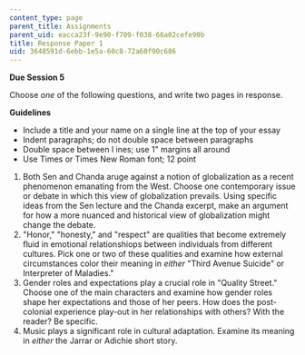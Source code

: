 ```yaml
---
content_type: page
parent_title: Assignments
parent_uid: eacca23f-9e90-f709-f038-66a02cefe90b
title: Response Paper 1
uid: 3648591d-6ebb-1e5a-60c8-72a60f90c686
---
```


**Due Session 5**

Choose _one_ of the following questions, and write two pages in response.

**Guidelines**

*   Include a title and your name on a single line at the top of your essay
*   Indent paragraphs; do not double space between paragraphs
*   Double space between l ines; use 1" margins all around
*   Use Times or Times New Roman font; 12 point

1.  Both Sen and Chanda aruge against a notion of globalization as a recent phenomenon emanating from the West. Choose one contemporary issue or debate in which this view of globalization prevails. Using specific ideas from the Sen lecture and the Chanda excerpt, make an argument for how a more nuanced and historical view of globalization might change the debate.
2.  "Honor," "honesty," and "respect" are qualities that become extremely fluid in emotional relationshiops between individuals from different cultures. Pick one or two of these qualities and examine how external circumstances color their meaning in _either_ "Third Avenue Suicide" or Interpreter of Maladies."
3.  Gender roles and expectations play a crucial role in "Quality Street." Choose one of the main characters and examine how gender roles shape her expectations and those of her peers. How does the post-colonial experience play-out in her relationships with others? With the reader? Be specific.
4.  Music plays a significant role in cultural adaptation. Examine its meaning in _either_ the Jarrar or Adichie short story.